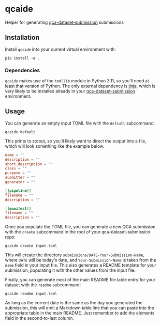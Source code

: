 # qcaide
Helper for generating [qca-dataset-submission][qca] submissions


## Installation

Install `qcaide` into your current virtual environment with:

``` shell
pip install -e .
```

### Dependencies

`qcaide` makes use of the `tomllib` module in Python 3.11, so you'll need at
least that version of Python. The only external dependency is [jinja][jinja],
which is very likely to be installed already in your
[qca-dataset-submission][qca] environment.

## Usage

You can generate an empty input TOML file with the `default` subcommand:

``` shell
qcaide default
```

This prints to stdout, so you'll likely want to direct the output into a file,
which will look something like the example below.

``` toml
name = ""
description = ""
short_description = ""
class = ""
purpose = ""
submitter = ""
generator = ""

[[pipeline]]
filename = ""
description = ""

[[manifest]]
filename = ""
description = ""
```

Once you populate the TOML file, you can generate a new QCA submission with the
`create` subcommand in the root of your qca-dataset-submission repo:

``` shell
qcaide create input.toml
```

This will create the directory `submissions/DATE-Your-Submission-Name`, where
`DATE` will be today's date, and `Your-Submission-Name` is taken from the `name`
field in your input file. This also generates a README template for your
submission, populating it with the other values from the input file.

Finally, you can generate most of the main README file table entry for your
dataset with the `readme` subcommand:

``` shell
qcaide readme input.toml
```

As long as the current date is the same as the day you generated the submission,
this will emit a Markdown table line that you can paste into the appropriate
table in the main README. Just remember to add the elements field in the
second-to-last column.

[jinja]: https://jinja.palletsprojects.com/en/3.1.x/
[qca]: https://github.com/openforcefield/qca-dataset-submission
